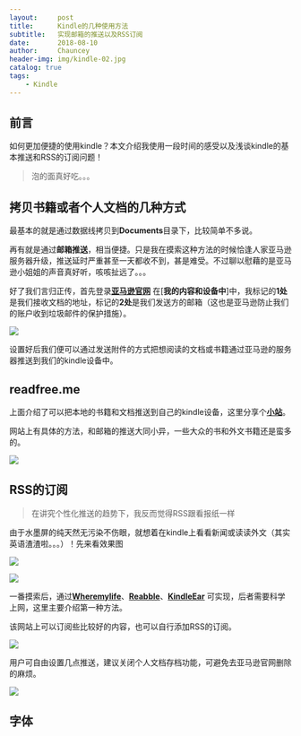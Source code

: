 ```yaml
---
layout:     post   				    
title:      Kindle的几种使用方法 				
subtitle:   实现邮箱的推送以及RSS订阅 
date:       2018-08-10 				
author:     Chauncey 						
header-img: img/kindle-02.jpg 	
catalog: true 						
tags:							
    - Kindle
---
```


## 前言

如何更加便捷的使用kindle？本文介绍我使用一段时间的感受以及浅谈kindle的基本推送和RSS的订阅问题！

>泡的面真好吃。。。

## 拷贝书籍或者个人文档的几种方式

最基本的就是通过数据线拷贝到**Documents**目录下，比较简单不多说。

再有就是通过**邮箱推送**，相当便捷。只是我在摸索这种方法的时候恰逢人家亚马逊服务器升级，推送延时严重甚至一天都收不到，甚是难受。不过聊以慰藉的是亚马逊小姐姐的声音真好听，咳咳扯远了。。。

好了我们言归正传，首先登录[**亚马逊官网**](https://www.amazon.cn/) 在[**我的内容和设备中**]中，我标记的**1处**是我们接收文档的地址，标记的**2处**是我们发送方的邮箱（这也是亚马逊防止我们的账户收到垃圾邮件的保护措施）。

![](http://pd852kpnh.bkt.clouddn.com/FnYWwk2YsJCU5501wxTPpHINmygW)

设置好后我们便可以通过发送附件的方式把想阅读的文档或书籍通过亚马逊的服务器推送到我们的kindle设备中。

## readfree.me

上面介绍了可以把本地的书籍和文档推送到自己的kindle设备，这里分享个[**小站**](http://readfree.me/)。 

网站上有具体的方法，和邮箱的推送大同小异，一些大众的书和外文书籍还是蛮多的。

![](http://pd852kpnh.bkt.clouddn.com/FrkILqbDM_zM5xuXPIvuHGbQ8eHQ)

## RSS的订阅

>在讲究个性化推送的趋势下，我反而觉得RSS跟看报纸一样

由于水墨屏的纯天然无污染不伤眼，就想着在kindle上看看新闻或读读外文（其实英语渣渣啦。。。）！先来看效果图

![](http://pd852kpnh.bkt.clouddn.com/FrDOX1UcxoDDbxoa8qrYe-aAbNbf)

![](http://pd852kpnh.bkt.clouddn.com/FoVN3ODXApBEjPBh11VEo7eA9SD1)

一番摸索后，通过[**Wheremylife**](https://wheremylife.cn/)、[**Reabble**](http://reabble.com/)、[**KindleEar**](https://console.developers.google.com/cloud-resource-manager?hl=zh-cn&pli=1) 可实现，后者需要科学上网，这里主要介绍第一种方法。

该网站上可以订阅些比较好的内容，也可以自行添加RSS的订阅。

![](http://pd852kpnh.bkt.clouddn.com/FqKdvoAyOsSnuldnSejr_2pZ6a97)

用户可自由设置几点推送，建议关闭个人文档存档功能，可避免去亚马逊官网删除的麻烦。

![](http://pd852kpnh.bkt.clouddn.com/Fqdv7Y9bpuQYC-_fqA2BaNdH3brN)

## 字体








   
 
